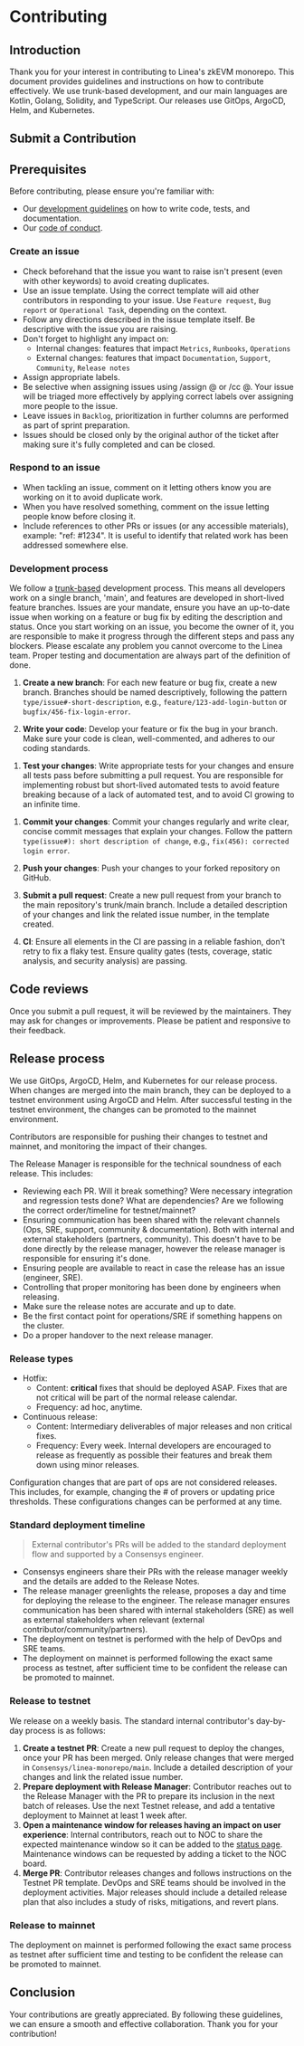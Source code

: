 # Contributing

## Introduction

Thank you for your interest in contributing to Linea's zkEVM monorepo. This document provides guidelines and instructions on how to contribute effectively. We use trunk-based development, and our main languages are Kotlin, Golang, Solidity, and TypeScript. Our releases use GitOps, ArgoCD, Helm, and Kubernetes.

## Submit a Contribution

## Prerequisites

Before contributing, please ensure you're familiar with:

- Our [development guidelines](development-guidelines.md) on how to write code, tests, and documentation.
- Our [code of conduct](code-of-conduct.md).

### Create an issue

* Check beforehand that the issue you want to raise isn't present (even with other keywords) to avoid creating duplicates.
* Use an issue template. Using the correct template will aid other contributors in responding to your issue. Use `Feature request`, `Bug report` or `Operational Task`, depending on the context.
* Follow any directions described in the issue template itself. Be descriptive with the issue you are raising.
* Don't forget to highlight any impact on:
  * Internal changes: features that impact `Metrics`, `Runbooks`, `Operations`
  * External changes: features that impact `Documentation`, `Support`, `Community`, `Release notes`
* Assign appropriate labels.
* Be selective when assigning issues using /assign @<username> or /cc @<username>. Your issue will be triaged more effectively by applying correct labels over assigning more people to the issue.
* Leave issues in `Backlog`, prioritization in further columns are performed as part of sprint preparation.
* Issues should be closed only by the original author of the ticket after making sure it's fully completed and can be closed.

### Respond to an issue

* When tackling an issue, comment on it letting others know you are working on it to avoid duplicate work.
* When you have resolved something, comment on the issue letting people know before closing it.
* Include references to other PRs or issues (or any accessible materials), example: "ref: #1234". It is useful to identify that related work has been addressed somewhere else.

### Development process

We follow a [trunk-based](https://trunkbaseddevelopment.com/) development process. This means all developers work on a single branch, 'main', and features are developed in short-lived feature branches. Issues are your mandate, ensure you have an up-to-date issue when working on a feature or bug fix by editing the description and status. Once you start working on an issue, you become the owner of it, you are responsible to make it progress through the different steps and pass any blockers. Please escalate any problem you cannot overcome to the Linea team. Proper testing and documentation are always part of the definition of done.

1. **Create a new branch**: For each new feature or bug fix, create a new branch. Branches should be named descriptively, following the pattern `type/issue#-short-description`, e.g., `feature/123-add-login-button` or `bugfix/456-fix-login-error`.

1. **Write your code**: Develop your feature or fix the bug in your branch. Make sure your code is clean, well-commented, and adheres to our coding standards.
<!--- TODO: Section on coding standards -->

1. **Test your changes**: Write appropriate tests for your changes and ensure all tests pass before submitting a pull request. You are responsible for implementing robust but short-lived automated tests to avoid feature breaking because of a lack of automated test, and to avoid CI growing to an infinite time.
<!--- TODO: Section on unit & integration testing -->

1. **Commit your changes**: Commit your changes regularly and write clear, concise commit messages that explain your changes. Follow the pattern `type(issue#): short description of change`, e.g., `fix(456): corrected login error`.

1. **Push your changes**: Push your changes to your forked repository on GitHub.

1. **Submit a pull request**: Create a new pull request from your branch to the main repository's trunk/main branch. Include a detailed description of your changes and link the related issue number, in the template created.

1. **CI**: Ensure all elements in the CI are passing in a reliable fashion, don't retry to fix a flaky test. Ensure quality gates (tests, coverage, static analysis, and security analysis) are passing.

## Code reviews

Once you submit a pull request, it will be reviewed by the maintainers. They may ask for changes or improvements. Please be patient and responsive to their feedback.

## Release process

We use GitOps, ArgoCD, Helm, and Kubernetes for our release process. When changes are merged into the main branch, they can be deployed to a testnet environment using ArgoCD and Helm. After successful testing in the testnet environment, the changes can be promoted to the mainnet environment.

Contributors are responsible for pushing their changes to testnet and mainnet, and monitoring the impact of their changes.

The Release Manager is responsible for the technical soundness of each release. This includes:
* Reviewing each PR. Will it break something? Were necessary integration and regression tests done? What are dependencies? Are we following the correct order/timeline for testnet/mainnet?
* Ensuring communication has been shared with the relevant channels (Ops, SRE, support, community & documentation). Both with internal and external stakeholders (partners, community). This doesn't have to be done directly by the release manager, however the release manager is responsible for ensuring it's done.
* Ensuring people are available to react in case the release has an issue (engineer, SRE).
* Controlling that proper monitoring has been done by engineers when releasing.
* Make sure the release notes are accurate and up to date.
* Be the first contact point for operations/SRE if something happens on the cluster.
* Do a proper handover to the next release manager.

### Release types

* Hotfix:
  * Content: **critical** fixes that should be deployed ASAP. Fixes that are not critical will be part of the normal release calendar.
  * Frequency: ad hoc, anytime.
* Continuous release:
  * Content: Intermediary deliverables of major releases and non critical fixes.
  * Frequency: Every week. Internal developers are encouraged to release as frequently as possible their features and break them down using minor releases.

Configuration changes that are part of ops are not considered releases. This includes, for example, changing the # of provers or updating price thresholds. These configurations changes can be performed at any time.

### Standard deployment timeline

> External contributor's PRs will be added to the standard deployment flow and supported by a Consensys engineer.

* Consensys engineers share their PRs with the release manager weekly and the details are added to the Release Notes.
* The release manager greenlights the release, proposes a day and time for deploying the release to the engineer. The release manager ensures communication has been shared with internal stakeholders (SRE) as well as external stakeholders when relevant (external contributor/community/partners).
* The deployment on testnet is performed with the help of DevOps and SRE teams.
* The deployment on mainnet is performed following the exact same process as testnet, after sufficient time to be confident the release can be promoted to mainnet.

### Release to testnet
We release on a weekly basis. The standard internal contributor's day-by-day process is as follows:
1. **Create a testnet PR**: Create a new pull request to deploy the changes, once your PR has been merged. Only release changes that were merged in `Consensys/linea-monorepo/main`. Include a detailed description of your changes and link the related issue number.
1. **Prepare deployment with Release Manager**: Contributor reaches out to the Release Manager with the PR to prepare its inclusion in the next batch of releases. Use the next Testnet release, and add a tentative deployment to Mainnet at least 1 week after. 
1. **Open a maintenance window for releases having an impact on user experience**: Internal contributors, reach out to NOC to share the expected maintenance window so it can be added to the [status page](https://linea.statuspage.io/). Maintenance windows can be requested by adding a ticket to the NOC board.
1. **Merge PR**: Contributor releases changes and follows instructions on the Testnet PR template. DevOps and SRE teams should be involved in the deployment activities. Major releases should include a detailed release plan that also includes a study of risks, mitigations, and revert plans.

### Release to mainnet

The deployment on mainnet is performed following the exact same process as testnet after sufficient time and testing to be confident the release can be promoted to mainnet.

## Conclusion

Your contributions are greatly appreciated. By following these guidelines, we can ensure a smooth and effective collaboration. Thank you for your contribution!
